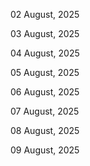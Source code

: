02 August, 2025

03 August, 2025

04 August, 2025

05 August, 2025

06 August, 2025

07 August, 2025

08 August, 2025

09 August, 2025